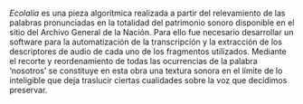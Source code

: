 _Ecolalia_ es una pieza algorítmica realizada a partir del relevamiento de las palabras pronunciadas en la totalidad del patrimonio sonoro disponible en el sitio del Archivo General de la Nación. Para ello fue necesario desarrollar un software para la automatización de la transcripción y la extracción de los descriptores de audio de cada uno de los fragmentos utilizados. Mediante el recorte y reordenamiento de todas las ocurrencias de la palabra ‘nosotros’ se constituye en esta obra una textura sonora en el límite de lo inteligible que deja traslucir ciertas cualidades sobre la voz que decidimos preservar.
